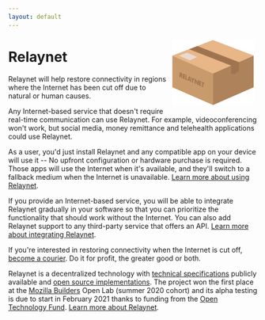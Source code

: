 ```yaml
---
layout: default
---
```


<img src="./custom-assets/logo.png" style="float:right; margin: 0.5em; max-width: 33%"/>

# Relaynet

Relaynet will help restore connectivity in regions where the Internet has been cut off due to natural or human causes.

Any Internet-based service that doesn't require real-time communication can use Relaynet. For example, videoconferencing won't work, but social media, money remittance and telehealth applications could use Relaynet.

As a user, you'd just install Relaynet and any compatible app on your device will use it -- No upfront configuration or hardware purchase is required. Those apps will use the Internet when it's available, and they'll switch to a fallback medium when the Internet is unavailable. [Learn more about using Relaynet](./users).

If you provide an Internet-based service, you will be able to integrate Relaynet gradually in your software so that you can prioritize the functionality that should work without the Internet. You can also add Relaynet support to any third-party service that offers an API. [Learn more about integrating Relaynet](./service-providers).

If you're interested in restoring connectivity when the Internet is cut off, [become a courier](./couriers). Do it for profit, the greater good or both.

Relaynet is a decentralized technology with [technical specifications](https://specs.relaynet.network/) publicly available and [open source implementations](https://github.com/relaycorp). The project won the first place at the [Mozilla Builders](https://builders.mozilla.community/) Open Lab (summer 2020 cohort) and its alpha testing is due to start in February 2021 thanks to funding from the [Open Technology Fund](https://www.opentech.fund/). [Learn more about Relaynet](./about).
